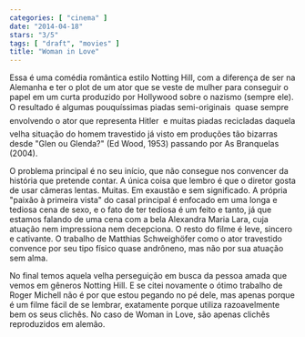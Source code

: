 ```yaml
---
categories: [ "cinema" ]
date: "2014-04-18"
stars: "3/5"
tags: [ "draft", "movies" ]
title: "Woman in Love"
---
```

Essa é uma comédia romântica estilo Notting Hill, com a diferença
de ser na Alemanha e ter o plot de um ator que se veste de mulher para
conseguir o papel em um curta produzido por Hollywood sobre o nazismo
(sempre ele). O resultado é algumas pouquíssimas piadas semi-originais
 quase sempre envolvendo o ator que representa Hitler  e muitas
piadas recicladas daquela velha situação do homem travestido já visto
em produções tão bizarras desde "Glen ou Glenda?" (Ed Wood, 1953)
passando por As Branquelas (2004).

O problema principal é no seu início, que não consegue nos convencer da
história que pretende contar. A única coisa que lembro é que o diretor
gosta de usar câmeras lentas. Muitas. Em exaustão e sem significado. A
própria "paixão à primeira vista" do casal principal é enfocado em
uma longa e tediosa cena de sexo, e o fato de ter tediosa é um feito e
tanto, já que estamos falando de uma cena com a bela Alexandra Maria
Lara, cuja atuação nem impressiona nem decepciona. O resto do filme
é leve, sincero e cativante. O trabalho de Matthias Schweighöfer como
o ator travestido convence por seu tipo físico quase andrôneno, mas
não por sua atuação sem alma.

No final temos aquela velha perseguição em busca da pessoa amada
que vemos em gêneros Notting Hill. E se citei novamente o ótimo
trabalho de Roger Michell não é por que estou pegando no pé dele,
mas apenas porque é um filme fácil de se lembrar, exatamente porque
utiliza razoavelmente bem os seus clichês. No caso de Woman in Love,
são apenas clichês reproduzidos em alemão.
